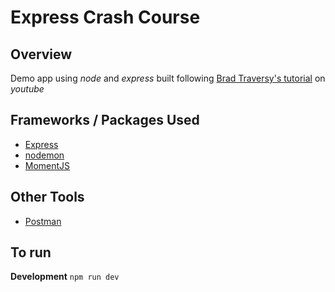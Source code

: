 # Express Crash Course

## Overview
Demo app using *node* and *express* built following [Brad Traversy's tutorial](https://www.youtube.com/watch?v=L72fhGm1tfE) on *youtube*

## Frameworks / Packages Used
- [Express](https://expressjs.com/)
- [nodemon](https://www.npmjs.com/package/nodemon)
- [MomentJS](https://momentjs.com/)

## Other Tools 
- [Postman](https://www.postman.com/)

## To run

**Development** `npm run dev`